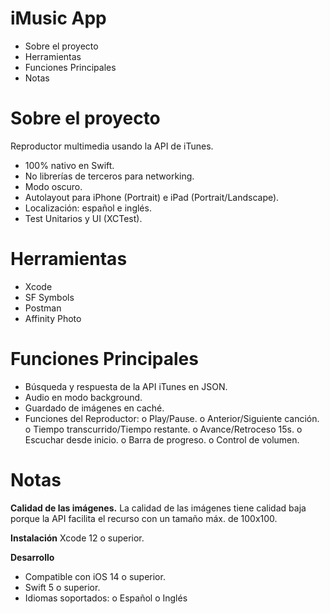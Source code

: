 # iMusic App
 - Sobre el proyecto
 - Herramientas
 - Funciones Principales
 - Notas

# Sobre el proyecto
Reproductor multimedia usando la API de iTunes.
-	100% nativo en Swift. 
-	No librerías de terceros para networking. 
-	Modo oscuro.
-	Autolayout para iPhone (Portrait) e iPad (Portrait/Landscape).
-	Localización: español e inglés.
-	Test Unitarios y UI (XCTest).

# Herramientas
-	Xcode
-	SF Symbols
-	Postman
-	Affinity Photo

# Funciones Principales
-	Búsqueda y respuesta de la API iTunes en JSON.
-	Audio en modo background.
-	Guardado de imágenes en caché.
-	Funciones del Reproductor: 
o	Play/Pause.
o	Anterior/Siguiente canción.
o	Tiempo transcurrido/Tiempo restante. 
o	Avance/Retroceso 15s. 
o	Escuchar desde inicio.
o	Barra de progreso.
o	Control de volumen.


# Notas
**Calidad de las imágenes.**
La calidad de las imágenes tiene calidad baja porque la API facilita el recurso con un tamaño máx. de 100x100.

**Instalación**
Xcode 12 o superior.

**Desarrollo**
- Compatible con iOS 14 o superior.
- Swift 5 o superior.
- Idiomas soportados:
o Español
o Inglés



